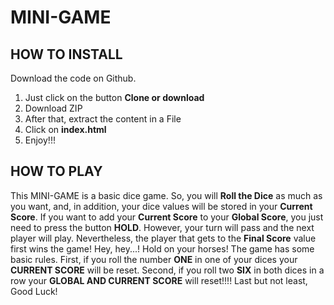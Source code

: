 # MINI-GAME
## HOW TO INSTALL
Download the code on Github. 
 1. Just click on the button **Clone or download**
 2. Download ZIP
 3. After that, extract the content in a File
 4. Click on **index.html** 
 5. Enjoy!!!

## HOW TO PLAY
This MINI-GAME is a basic dice game. So, you will **Roll the Dice** as much as you want, and, in addition, your dice values will be stored in your **Current Score**.
If you want to add your **Current Score** to your **Global Score**, you just need to press the button **HOLD**. However, your turn will pass and the next player will play.
Nevertheless, the player that gets to the **Final Score** value first wins the game!
Hey, hey...!
Hold on your horses! The game has some basic rules. First, if you roll the number **ONE** in one of your dices your **CURRENT SCORE** will be reset. Second, if you roll two **SIX** in both dices in a row your **GLOBAL AND CURRENT SCORE** will reset!!!!
Last but not least, Good Luck!
